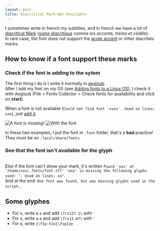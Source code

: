 ```yaml
---
layout: post
title: Diacritical Mark Not Available
---
```

I sometimes write in french my subtitles, and in french we have a lot of [diacritical Mark](https://en.wikipedia.org/wiki/Diacritic) (*[signe diacritique](https://fr.wikipedia.org/wiki/Diacritique) comme les accents, tréma et cédille*).
<br>In rare case, the font does not support the [acute accent](https://en.wikipedia.org/wiki/Acute_accent) or other diacritals marks.

## How to know if a font support these marks

### Check if the font is adding to the sytem

The first thing I do is I write it normally in [aegisub](http://www.aegisub.org/). 
<br>After I add my font on my OS (see [Adding fonts to a Linux OS](https://subarashii-no-fansub.github.io/Subbing-Tutorial/Adding-Font/)), I check it with Aegisub (File > Fonts Collector > Check fonts for availability and click on **start**).

When a font is not available (```Could not find font 'xxxx'. Used on lines: xxx```), just [add it](../Adding-Font/).

![A font is missing!](https://cloud.githubusercontent.com/assets/6844060/18314994/abebb2e8-7515-11e6-8964-ccf4fadf117c.png)
![With the font](https://cloud.githubusercontent.com/assets/6844060/18314975/959d46dc-7515-11e6-80b1-c7d73c378703.png)

In these two examples, I put the font in `.font` folder, that's a **bad** practice!<br>They must be on `.local/share/fonts`.

### See that the font isn't available for the glyph
<br>Else if the font can't show your mark, it's written ```Found 'xxx' at '/home/xxx/.fonts/font.ttf' 'xxx' is missing the following glyphs used: ’. Used on lines: xx"```.
<br>And at the end: ```One font was found, but was missing glyphs used in the script.```.

## Some glyphes
* For ```é```, write a `e` and add `\frz127.1\` with `'`
* For ```è```, write a `e` and add `\frz13.67\` with `'`
* For ```œ```, write `{\fsp-5}o{\fsp1}e`
